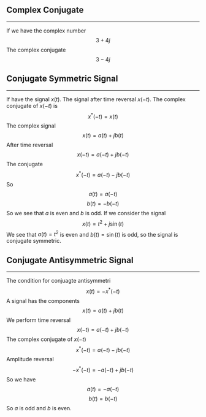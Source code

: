 ## Complex Conjugate
---
If we have the complex number
$$ 3 + 4j $$
The complex conjugate
$$ 3 - 4j $$

## Conjugate Symmetric Signal
---
If have the signal $x(t)$. The signal after time reversal $x(-t)$. The complex conjugate of $x(-t)$ is
$$ x^{\ast} (-t) = x(t) $$
The complex signal
$$ x(t) = a(t) + jb(t) $$
After time reversal
$$ x(-t) = a(-t) + jb(-t) $$
The conjugate
$$ x^{\ast}(-t) = a(-t) - jb(-t) $$
So
$$ a(t) = a(-t) $$
$$ b(t) = -b(-t) $$
So we see that $a$ is even and $b$ is odd. If we consider the signal
$$ x(t) = t^2 + j \sin(t) $$
We see that $a(t) = t^2$ is even and $b(t) = \sin(t)$ is odd, so the signal is conjugate symmetric.

## Conjugate Antisymmetric Signal
---
The condition for conjuagte antisymmetri
$$ x(t) = -x^{\ast}(-t) $$
A signal has the components
$$ x(t) = a(t) + jb(t) $$
We perform time reversal
$$ x(-t) = a(-t) + jb(-t) $$
The complex conjugate of $x(-t)$
$$ x^{\ast}(-t) = a(-t) - jb(-t) $$
Amplitude reversal
$$ -x^{\ast}(-t) = -a(-t) + jb(-t) $$
So we have
$$ a(t) = -a(-t) $$
$$ b(t) = b(-t) $$
So $a$ is odd and $b$ is even.
